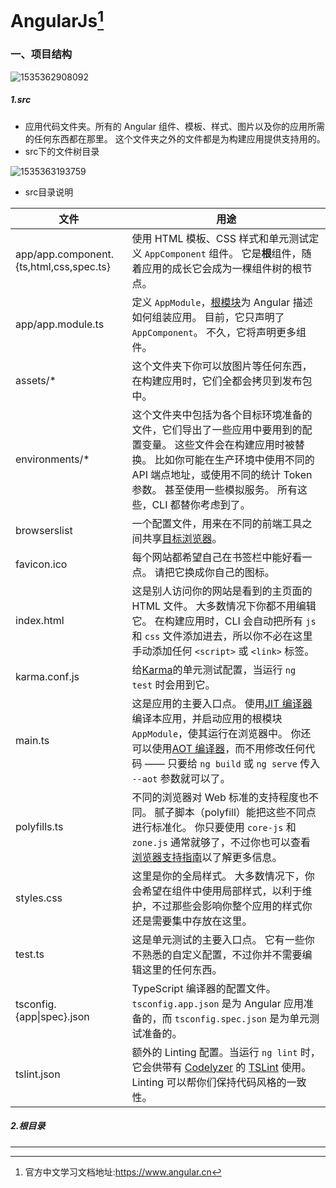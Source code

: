 # AngularJs[^ 1]

### 一、项目结构

![1535362908092](C:\Users\pcq\AppData\Local\Temp\1535362908092.png)

##### 1.src

* 应用代码文件夹。所有的 Angular 组件、模板、样式、图片以及你的应用所需的任何东西都在那里。 这个文件夹之外的文件都是为构建应用提供支持用的。
* src下的文件树目录

![1535363193759](C:\Users\pcq\AppData\Local\Temp\1535363193759.png)

* src目录说明

| 文件                                    | 用途                                                         |
| --------------------------------------- | ------------------------------------------------------------ |
| app/app.component.{ts,html,css,spec.ts} | 使用 HTML 模板、CSS 样式和单元测试定义 `AppComponent` 组件。 它是**根**组件，随着应用的成长它会成为一棵组件树的根节点。 |
| app/app.module.ts                       | 定义 `AppModule`，[根模块](https://www.angular.cn/guide/bootstrapping)为 Angular 描述如何组装应用。 目前，它只声明了 `AppComponent`。 不久，它将声明更多组件。 |
| assets/*                                | 这个文件夹下你可以放图片等任何东西，在构建应用时，它们全都会拷贝到发布包中。 |
| environments/*                          | 这个文件夹中包括为各个目标环境准备的文件，它们导出了一些应用中要用到的配置变量。 这些文件会在构建应用时被替换。 比如你可能在生产环境中使用不同的 API 端点地址，或使用不同的统计 Token 参数。 甚至使用一些模拟服务。 所有这些，CLI 都替你考虑到了。 |
| browserslist                            | 一个配置文件，用来在不同的前端工具之间共享[目标浏览器](https://github.com/browserslist/browserslist)。 |
| favicon.ico                             | 每个网站都希望自己在书签栏中能好看一点。 请把它换成你自己的图标。 |
| index.html                              | 这是别人访问你的网站是看到的主页面的 HTML 文件。 大多数情况下你都不用编辑它。 在构建应用时，CLI 会自动把所有 `js` 和 `css` 文件添加进去，所以你不必在这里手动添加任何 `<script>` 或 `<link>` 标签。 |
| karma.conf.js                           | 给[Karma](https://karma-runner.github.io/)的单元测试配置，当运行 `ng test` 时会用到它。 |
| main.ts                                 | 这是应用的主要入口点。 使用[JIT 编译器](https://www.angular.cn/guide/glossary#jit)编译本应用，并启动应用的根模块 `AppModule`，使其运行在浏览器中。 你还可以使用[AOT 编译器](https://www.angular.cn/guide/glossary#ahead-of-time-aot-compilation)，而不用修改任何代码 —— 只要给 `ng build` 或 `ng serve` 传入 `--aot` 参数就可以了。 |
| polyfills.ts                            | 不同的浏览器对 Web 标准的支持程度也不同。 腻子脚本（polyfill）能把这些不同点进行标准化。 你只要使用 `core-js` 和 `zone.js` 通常就够了，不过你也可以查看[浏览器支持指南](https://www.angular.cn/guide/browser-support)以了解更多信息。 |
| styles.css                              | 这里是你的全局样式。 大多数情况下，你会希望在组件中使用局部样式，以利于维护，不过那些会影响你整个应用的样式你还是需要集中存放在这里。 |
| test.ts                                 | 这是单元测试的主要入口点。 它有一些你不熟悉的自定义配置，不过你并不需要编辑这里的任何东西。 |
| tsconfig.{app\|spec}.json               | TypeScript 编译器的配置文件。`tsconfig.app.json` 是为 Angular 应用准备的，而 `tsconfig.spec.json` 是为单元测试准备的。 |
| tslint.json                             | 额外的 Linting 配置。当运行 `ng lint` 时，它会供带有 [Codelyzer](http://codelyzer.com/) 的 [TSLint](https://palantir.github.io/tslint/) 使用。 Linting 可以帮你们保持代码风格的一致性。 |

##### 2.根目录









---

[^ 1]: 官方中文学习文档地址:https://www.angular.cn 
